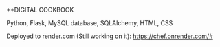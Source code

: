 **DIGITAL COOKBOOK

Python, Flask, MySQL database, SQLAlchemy, HTML, CSS

Deployed to render.com (Still working on it):
https://chef.onrender.com/#
